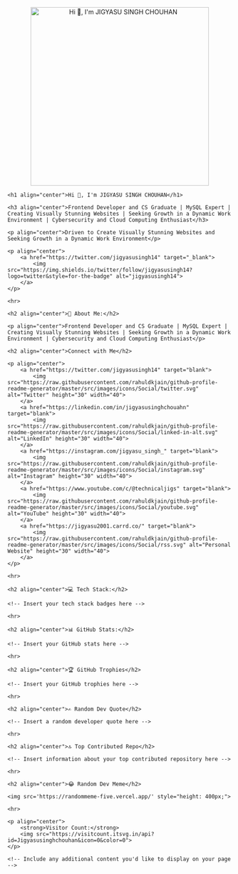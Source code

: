 <!DOCTYPE html>
<html lang="en">
<head>
    <meta charset="UTF-8">
    <meta name="viewport" content="width=device-width, initial-scale=1.0">
    <title>Jigyasu Singh Chouhan</title>
</head>
<body>
    <p align="center">
        <img alt="Hi 👋, I'm JIGYASU SINGH CHOUHAN" src="https://user-images.githubusercontent.com/55389276/140866485-8fb1c876-9a8f-4d6a-98dc-08c4981eaf70.gif" width="400">
    </p>
    
    <h1 align="center">Hi 👋, I'm JIGYASU SINGH CHOUHAN</h1>
    
    <h3 align="center">Frontend Developer and CS Graduate | MySQL Expert | Creating Visually Stunning Websites | Seeking Growth in a Dynamic Work Environment | Cybersecurity and Cloud Computing Enthusiast</h3>
    
    <p align="center">Driven to Create Visually Stunning Websites and Seeking Growth in a Dynamic Work Environment</p>
    
    <p align="center">
        <a href="https://twitter.com/jigyasusingh14" target="_blank">
            <img src="https://img.shields.io/twitter/follow/jigyasusingh14?logo=twitter&style=for-the-badge" alt="jigyasusingh14">
        </a>
    </p>
    
    <hr>
    
    <h2 align="center">💫 About Me:</h2>
    
    <p align="center">Frontend Developer and CS Graduate | MySQL Expert | Creating Visually Stunning Websites | Seeking Growth in a Dynamic Work Environment | Cybersecurity and Cloud Computing Enthusiast</p>
    
    <h2 align="center">Connect with Me</h2>
    
    <p align="center">
        <a href="https://twitter.com/jigyasusingh14" target="blank">
            <img src="https://raw.githubusercontent.com/rahuldkjain/github-profile-readme-generator/master/src/images/icons/Social/twitter.svg" alt="Twitter" height="30" width="40">
        </a>
        <a href="https://linkedin.com/in/jigyasusinghchouahn" target="blank">
            <img src="https://raw.githubusercontent.com/rahuldkjain/github-profile-readme-generator/master/src/images/icons/Social/linked-in-alt.svg" alt="LinkedIn" height="30" width="40">
        </a>
        <a href="https://instagram.com/jigyasu_singh_" target="blank">
            <img src="https://raw.githubusercontent.com/rahuldkjain/github-profile-readme-generator/master/src/images/icons/Social/instagram.svg" alt="Instagram" height="30" width="40">
        </a>
        <a href="https://www.youtube.com/c/@technicaljigs" target="blank">
            <img src="https://raw.githubusercontent.com/rahuldkjain/github-profile-readme-generator/master/src/images/icons/Social/youtube.svg" alt="YouTube" height="30" width="40">
        </a>
        <a href="https://jigyasu2001.carrd.co/" target="blank">
            <img src="https://raw.githubusercontent.com/rahuldkjain/github-profile-readme-generator/master/src/images/icons/Social/rss.svg" alt="Personal Website" height="30" width="40">
        </a>
    </p>
    
    <hr>
    
    <h2 align="center">💻 Tech Stack:</h2>
    
    <!-- Insert your tech stack badges here -->
    
    <hr>
    
    <h2 align="center">📊 GitHub Stats:</h2>
    
    <!-- Insert your GitHub stats here -->
    
    <hr>
    
    <h2 align="center">🏆 GitHub Trophies</h2>
    
    <!-- Insert your GitHub trophies here -->
    
    <hr>
    
    <h2 align="center">✍️ Random Dev Quote</h2>
    
    <!-- Insert a random developer quote here -->
    
    <hr>
    
    <h2 align="center">🔝 Top Contributed Repo</h2>
    
    <!-- Insert information about your top contributed repository here -->
    
    <hr>
    
    <h2 align="center">😂 Random Dev Meme</h2>
    
    <img src='https://randommeme-five.vercel.app/' style="height: 400px;">
    
    <hr>
    
    <p align="center">
        <strong>Visitor Count:</strong>
        <img src="https://visitcount.itsvg.in/api?id=Jigyasusinghchouhan&icon=0&color=0">
    </p>
    
    <!-- Include any additional content you'd like to display on your page -->
    
</body>
</html>
